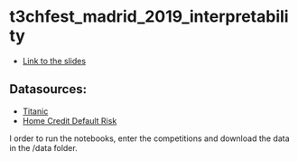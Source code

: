 # t3chfest_madrid_2019_interpretability

* [Link to the slides](placeholder.com)

## Datasources:

* [Titanic](https://www.kaggle.com/c/titanic)
* [Home Credit Default Risk](https://www.kaggle.com/c/home-credit-default-risk)

I order to run the notebooks, enter the competitions and download the data in the /data folder.
